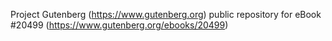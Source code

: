 Project Gutenberg (https://www.gutenberg.org) public repository for eBook #20499 (https://www.gutenberg.org/ebooks/20499)
